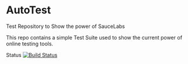 # AutoTest
Test Repository to Show the power of SauceLabs

This repo contains a simple Test Suite used to show the current power of online testing tools.

Status
[![Build Status](https://drone.io/github.com/Kuraokami/AutoTest/status.png)](https://drone.io/github.com/Kuraokami/AutoTest/latest)
